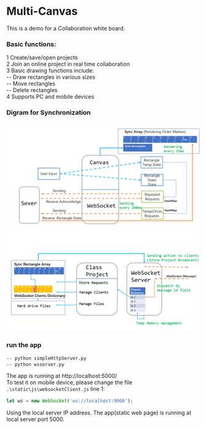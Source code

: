 ﻿# Multi-Canvas

This is a demo for a Collaboration white board.

### Basic functions:

1 Create/save/open projects  
2 Join an online project in real time collaboration  
3 Basic drawing functions include:  
-- Draw rectangles in various sizes  
-- Move rectangles  
-- Delete rectangles  
4 Supports PC and mobile devices

### Digram for Synchronization
<img width="600" src="00.png"/>
<img width="600" src="01.png"/>

### run the app

```console
-- python simpleHttpServer.py
-- python wsserver.py
```

The app is running at http://localhost:5000/  
To test it on mobile device, please change the file `.\static\js\websocketClient.js` line 1:

```JavaScript
let ws = new WebSocket('ws://localhost:9000');
```

Using the local server IP address. The app(static web page) is running at local server port 5000.
